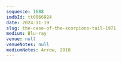 ```yaml
---
sequence: 1688
imdbId: tt0066924
date: 2024-11-19
slug: the-case-of-the-scorpions-tail-1971
medium: Blu-ray
venue: null
venueNotes: null
mediumNotes: Arrow, 2018
---
```


